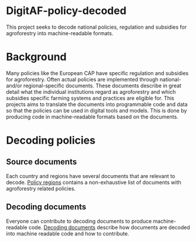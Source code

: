 # DigitAF-policy-decoded

This project seeks to decode national policies, regulation and subsidies for agroforestry into machine-readable formats. 

<h1>Background</h1>
Many policies like the European CAP have specific regulation and subsidies for agroforestry. Often actual policies are implemented through national- and/or regional-specific documents. These documents describe in great detail what the individual institutions regard as agroforestry and which subsidies specific farming systems and practices are eligible for. This projects aims to translate the documents into programmable code and data so that the policies can be used in digital tools and models. This is done by producing code in machine-readable formats based on the documents. 

<h1>Decoding policies</h1>

<h2>Source documents</h2>
Each country and regions have several documents that are relevant to decode. <a href="https://github.com/euraf/DigitAF-policy-decoded/blob/main/REGIONS.md">Policy regions</a> contains a non-exhaustive list of documents with agroforestry related policies. 

<h2>Decoding documents</h2>
Everyone can contribute to decoding documents to produce machine-readable code. <a href="https://github.com/euraf/DigitAF-policy-decoded/blob/main/DECODING.md">Decoding documents</a> describe how documents are decoded into machine readable code and how to contribute. 
